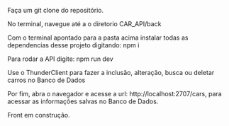 Faça um git clone do repositório.

No terminal, navegue até a o diretorio CAR_API/back

Com o terminal apontado para a pasta acima instalar todas as dependencias desse projeto digitando:
    npm i

Para rodar a API digite:
    npm run dev
    
Use o ThunderClient para fazer a inclusão, alteração, busca ou deletar carros no Banco de Dados

Por fim, abra o navegador e acesse a url: http://localhost:2707/cars, para acessar as informações salvas no Banco de Dados.

Front em construção.